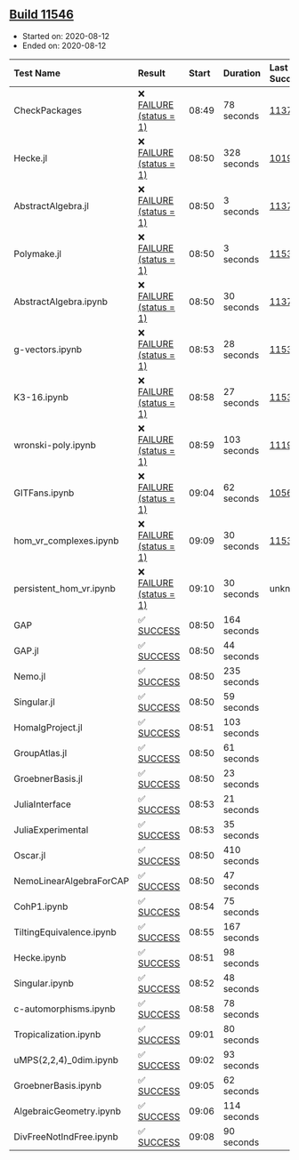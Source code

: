 ## [Build 11546](https://oscarci.mathematik.uni-kl.de/job/oscar/11546/)

* Started on: 2020-08-12
* Ended on: 2020-08-12

| Test Name    | Result | Start | Duration | Last Success | First Failure |
|:-------------|:-------|:------|:---------|:-------------|:--------------|
| CheckPackages | ❌ [FAILURE (status = 1)](https://oscarci.mathematik.uni-kl.de/job/oscar/11546/artifact/logs/build-11546/CheckPackages.log) | 08:49 | 78 seconds | [11376](https://oscarci.mathematik.uni-kl.de/job/oscar/11376/) | [11377](https://oscarci.mathematik.uni-kl.de/job/oscar/11377/) |
| Hecke.jl | ❌ [FAILURE (status = 1)](https://oscarci.mathematik.uni-kl.de/job/oscar/11546/artifact/logs/build-11546/Hecke.jl.log) | 08:50 | 328 seconds | [10197](https://oscarci.mathematik.uni-kl.de/job/oscar/10197/) | [10198](https://oscarci.mathematik.uni-kl.de/job/oscar/10198/) |
| AbstractAlgebra.jl | ❌ [FAILURE (status = 1)](https://oscarci.mathematik.uni-kl.de/job/oscar/11546/artifact/logs/build-11546/AbstractAlgebra.jl.log) | 08:50 | 3 seconds | [11376](https://oscarci.mathematik.uni-kl.de/job/oscar/11376/) | [11377](https://oscarci.mathematik.uni-kl.de/job/oscar/11377/) |
| Polymake.jl | ❌ [FAILURE (status = 1)](https://oscarci.mathematik.uni-kl.de/job/oscar/11546/artifact/logs/build-11546/Polymake.jl.log) | 08:50 | 3 seconds | [11532](https://oscarci.mathematik.uni-kl.de/job/oscar/11532/) | [11533](https://oscarci.mathematik.uni-kl.de/job/oscar/11533/) |
| AbstractAlgebra.ipynb | ❌ [FAILURE (status = 1)](https://oscarci.mathematik.uni-kl.de/job/oscar/11546/artifact/logs/build-11546/AbstractAlgebra.ipynb.log) | 08:50 | 30 seconds | [11376](https://oscarci.mathematik.uni-kl.de/job/oscar/11376/) | [11377](https://oscarci.mathematik.uni-kl.de/job/oscar/11377/) |
| g-vectors.ipynb | ❌ [FAILURE (status = 1)](https://oscarci.mathematik.uni-kl.de/job/oscar/11546/artifact/logs/build-11546/g-vectors.ipynb.log) | 08:53 | 28 seconds | [11532](https://oscarci.mathematik.uni-kl.de/job/oscar/11532/) | [11533](https://oscarci.mathematik.uni-kl.de/job/oscar/11533/) |
| K3-16.ipynb | ❌ [FAILURE (status = 1)](https://oscarci.mathematik.uni-kl.de/job/oscar/11546/artifact/logs/build-11546/K3-16.ipynb.log) | 08:58 | 27 seconds | [11532](https://oscarci.mathematik.uni-kl.de/job/oscar/11532/) | [11533](https://oscarci.mathematik.uni-kl.de/job/oscar/11533/) |
| wronski-poly.ipynb | ❌ [FAILURE (status = 1)](https://oscarci.mathematik.uni-kl.de/job/oscar/11546/artifact/logs/build-11546/wronski-poly.ipynb.log) | 08:59 | 103 seconds | [11192](https://oscarci.mathematik.uni-kl.de/job/oscar/11192/) | [11193](https://oscarci.mathematik.uni-kl.de/job/oscar/11193/) |
| GITFans.ipynb | ❌ [FAILURE (status = 1)](https://oscarci.mathematik.uni-kl.de/job/oscar/11546/artifact/logs/build-11546/GITFans.ipynb.log) | 09:04 | 62 seconds | [10566](https://oscarci.mathematik.uni-kl.de/job/oscar/10566/) | [10567](https://oscarci.mathematik.uni-kl.de/job/oscar/10567/) |
| hom_vr_complexes.ipynb | ❌ [FAILURE (status = 1)](https://oscarci.mathematik.uni-kl.de/job/oscar/11546/artifact/logs/build-11546/hom_vr_complexes.ipynb.log) | 09:09 | 30 seconds | [11532](https://oscarci.mathematik.uni-kl.de/job/oscar/11532/) | [11533](https://oscarci.mathematik.uni-kl.de/job/oscar/11533/) |
| persistent_hom_vr.ipynb | ❌ [FAILURE (status = 1)](https://oscarci.mathematik.uni-kl.de/job/oscar/11546/artifact/logs/build-11546/persistent_hom_vr.ipynb.log) | 09:10 | 30 seconds | unknown | unknown |
| GAP | ✅ [SUCCESS](https://oscarci.mathematik.uni-kl.de/job/oscar/11546/artifact/logs/build-11546/GAP.log) | 08:50 | 164 seconds |  |  |
| GAP.jl | ✅ [SUCCESS](https://oscarci.mathematik.uni-kl.de/job/oscar/11546/artifact/logs/build-11546/GAP.jl.log) | 08:50 | 44 seconds |  |  |
| Nemo.jl | ✅ [SUCCESS](https://oscarci.mathematik.uni-kl.de/job/oscar/11546/artifact/logs/build-11546/Nemo.jl.log) | 08:50 | 235 seconds |  |  |
| Singular.jl | ✅ [SUCCESS](https://oscarci.mathematik.uni-kl.de/job/oscar/11546/artifact/logs/build-11546/Singular.jl.log) | 08:50 | 59 seconds |  |  |
| HomalgProject.jl | ✅ [SUCCESS](https://oscarci.mathematik.uni-kl.de/job/oscar/11546/artifact/logs/build-11546/HomalgProject.jl.log) | 08:51 | 103 seconds |  |  |
| GroupAtlas.jl | ✅ [SUCCESS](https://oscarci.mathematik.uni-kl.de/job/oscar/11546/artifact/logs/build-11546/GroupAtlas.jl.log) | 08:50 | 61 seconds |  |  |
| GroebnerBasis.jl | ✅ [SUCCESS](https://oscarci.mathematik.uni-kl.de/job/oscar/11546/artifact/logs/build-11546/GroebnerBasis.jl.log) | 08:50 | 23 seconds |  |  |
| JuliaInterface | ✅ [SUCCESS](https://oscarci.mathematik.uni-kl.de/job/oscar/11546/artifact/logs/build-11546/JuliaInterface.log) | 08:53 | 21 seconds |  |  |
| JuliaExperimental | ✅ [SUCCESS](https://oscarci.mathematik.uni-kl.de/job/oscar/11546/artifact/logs/build-11546/JuliaExperimental.log) | 08:53 | 35 seconds |  |  |
| Oscar.jl | ✅ [SUCCESS](https://oscarci.mathematik.uni-kl.de/job/oscar/11546/artifact/logs/build-11546/Oscar.jl.log) | 08:50 | 410 seconds |  |  |
| NemoLinearAlgebraForCAP | ✅ [SUCCESS](https://oscarci.mathematik.uni-kl.de/job/oscar/11546/artifact/logs/build-11546/NemoLinearAlgebraForCAP.log) | 08:50 | 47 seconds |  |  |
| CohP1.ipynb | ✅ [SUCCESS](https://oscarci.mathematik.uni-kl.de/job/oscar/11546/artifact/logs/build-11546/CohP1.ipynb.log) | 08:54 | 75 seconds |  |  |
| TiltingEquivalence.ipynb | ✅ [SUCCESS](https://oscarci.mathematik.uni-kl.de/job/oscar/11546/artifact/logs/build-11546/TiltingEquivalence.ipynb.log) | 08:55 | 167 seconds |  |  |
| Hecke.ipynb | ✅ [SUCCESS](https://oscarci.mathematik.uni-kl.de/job/oscar/11546/artifact/logs/build-11546/Hecke.ipynb.log) | 08:51 | 98 seconds |  |  |
| Singular.ipynb | ✅ [SUCCESS](https://oscarci.mathematik.uni-kl.de/job/oscar/11546/artifact/logs/build-11546/Singular.ipynb.log) | 08:52 | 48 seconds |  |  |
| c-automorphisms.ipynb | ✅ [SUCCESS](https://oscarci.mathematik.uni-kl.de/job/oscar/11546/artifact/logs/build-11546/c-automorphisms.ipynb.log) | 08:58 | 78 seconds |  |  |
| Tropicalization.ipynb | ✅ [SUCCESS](https://oscarci.mathematik.uni-kl.de/job/oscar/11546/artifact/logs/build-11546/Tropicalization.ipynb.log) | 09:01 | 80 seconds |  |  |
| uMPS(2,2,4)_0dim.ipynb | ✅ [SUCCESS](https://oscarci.mathematik.uni-kl.de/job/oscar/11546/artifact/logs/build-11546/uMPS-2-2-4-_0dim.ipynb.log) | 09:02 | 93 seconds |  |  |
| GroebnerBasis.ipynb | ✅ [SUCCESS](https://oscarci.mathematik.uni-kl.de/job/oscar/11546/artifact/logs/build-11546/GroebnerBasis.ipynb.log) | 09:05 | 62 seconds |  |  |
| AlgebraicGeometry.ipynb | ✅ [SUCCESS](https://oscarci.mathematik.uni-kl.de/job/oscar/11546/artifact/logs/build-11546/AlgebraicGeometry.ipynb.log) | 09:06 | 114 seconds |  |  |
| DivFreeNotIndFree.ipynb | ✅ [SUCCESS](https://oscarci.mathematik.uni-kl.de/job/oscar/11546/artifact/logs/build-11546/DivFreeNotIndFree.ipynb.log) | 09:08 | 90 seconds |  |  |
